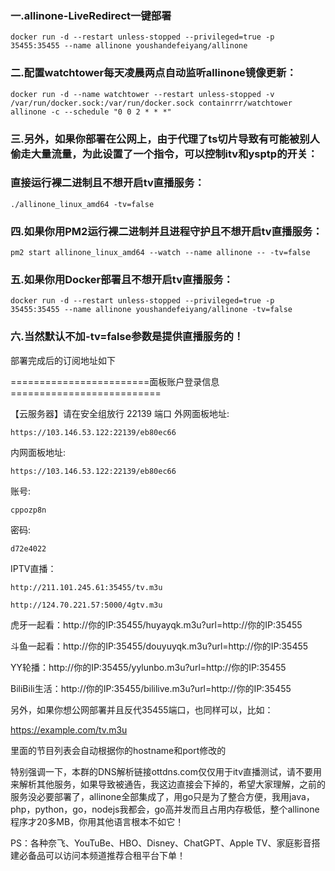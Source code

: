 ### 一.allinone-LiveRedirect一键部署

```
docker run -d --restart unless-stopped --privileged=true -p 35455:35455 --name allinone youshandefeiyang/allinone
```
### 二.配置watchtower每天凌晨两点自动监听allinone镜像更新：
```
docker run -d --name watchtower --restart unless-stopped -v /var/run/docker.sock:/var/run/docker.sock containrrr/watchtower allinone -c --schedule "0 0 2 * * *"
```
### 三.另外，如果你部署在公网上，由于代理了ts切片导致有可能被别人偷走大量流量，为此设置了一个指令，可以控制itv和ysptp的开关：

### 直接运行裸二进制且不想开启tv直播服务：
```
./allinone_linux_amd64 -tv=false
```
### 四.如果你用PM2运行裸二进制并且进程守护且不想开启tv直播服务：
```
pm2 start allinone_linux_amd64 --watch --name allinone -- -tv=false
```
### 五.如果你用Docker部署且不想开启tv直播服务：
```
docker run -d --restart unless-stopped --privileged=true -p 35455:35455 --name allinone youshandefeiyang/allinone -tv=false
```
### 六.当然默认不加-tv=false参数是提供直播服务的！

部署完成后的订阅地址如下

========================面板账户登录信息==========================

 【云服务器】请在安全组放行 22139 端口
 外网面板地址: 
```
https://103.146.53.122:22139/eb80ec66
```
 内网面板地址:
```
https://103.146.53.122:22139/eb80ec66
```
账号:
```
cppozp8n
```
密码:
```
d72e4022
```

IPTV直播：
```
http://211.101.245.61:35455/tv.m3u
```
```
http://124.70.221.57:5000/4gtv.m3u
```

虎牙一起看：http://你的IP:35455/huyayqk.m3u?url=http://你的IP:35455

斗鱼一起看：http://你的IP:35455/douyuyqk.m3u?url=http://你的IP:35455

YY轮播：http://你的IP:35455/yylunbo.m3u?url=http://你的IP:35455

BiliBili生活：http://你的IP:35455/bililive.m3u?url=http://你的IP:35455

另外，如果你想公网部署并且反代35455端口，也同样可以，比如：

https://example.com/tv.m3u

里面的节目列表会自动根据你的hostname和port修改的

特别强调一下，本群的DNS解析链接ottdns.com仅仅用于itv直播测试，请不要用来解析其他服务，如果导致被通告，我这边直接会下掉的，希望大家理解，之前的服务没必要部署了，allinone全部集成了，用go只是为了整合方便，我用java，php，python，go，nodejs我都会，go高并发而且占用内存极低，整个allinone程序才20多MB，你用其他语言根本不如它！



PS：各种奈飞、YouTuBe、HBO、Disney、ChatGPT、Apple TV、家庭影音搭建必备品可以访问本频道推荐合租平台下单！